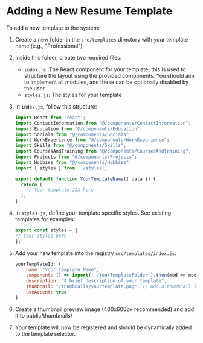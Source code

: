 # Adding a New Resume Template

To add a new template to the system:

1. Create a new folder in the `src/templates` directory with your template name (e.g., "Professional")

2. Inside this folder, create two required files:
   - `index.js`: The React component for your template, this is used to structure the layout using the provided components. You should aim to implement all modules, and these can be optionally disabled by the user.
   - `styles.js`: The styles for your template

3. In `index.js`, follow this structure:
   ```javascript
   import React from 'react';
   import ContactInformation from "@/components/ContactInformation";
   import Education from "@/components/Education";
   import Socials from "@/components/Socials";
   import WorkExperience from "@/components/WorkExperience";
   import Skills from "@/components/Skills";
   import CoursesAndTraining from "@/components/CoursesAndTraining";
   import Projects from "@/components/Projects";
   import Hobbies from "@/components/Hobbies";
   import { styles } from './styles';

   export default function YourTemplateName({ data }) {
     return (
       // Your template JSX here
     );
   }
   ```
4. In `styles.js`, define your template specific styles. See existing templates for examples:
    ```javascript
    export const styles = {
    // Your styles here
    };
    ```
5. Add your new template into the registry `src/templates/index.js`:
    ```javascript
    yourTemplateId: {
        name: "Your Template Name",
        component: () => import('./YourTemplateFolder').then(mod => mod.default),
        description: "A brief description of your template",
        thumbnail: "/thumbnails/yourtemplate.png", // Add a thumbnail image
        useAccent: true
    }
    ```
6. Create a thumbnail preview image (400x600px recommended) and add it to public/thumbnails/

7. Your template will now be registered and should be dynamically added to the template selector.